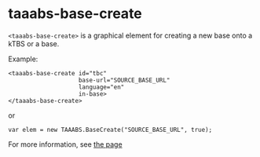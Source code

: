 # taaabs-base-create

`<taaabs-base-create>` is a graphical element for creating a new base onto a kTBS or a base.

Example:

    <taaabs-base-create id="tbc"
                        base-url="SOURCE_BASE_URL"
                        language="en"
                        in-base>
    </taaabs-base-create>

or

    var elem = new TAAABS.BaseCreate("SOURCE_BASE_URL", true);


For more information, see [the <taaabs-base-create> page](https://taaabselements.github.io/#/components/detail/taaabs-base-create)
